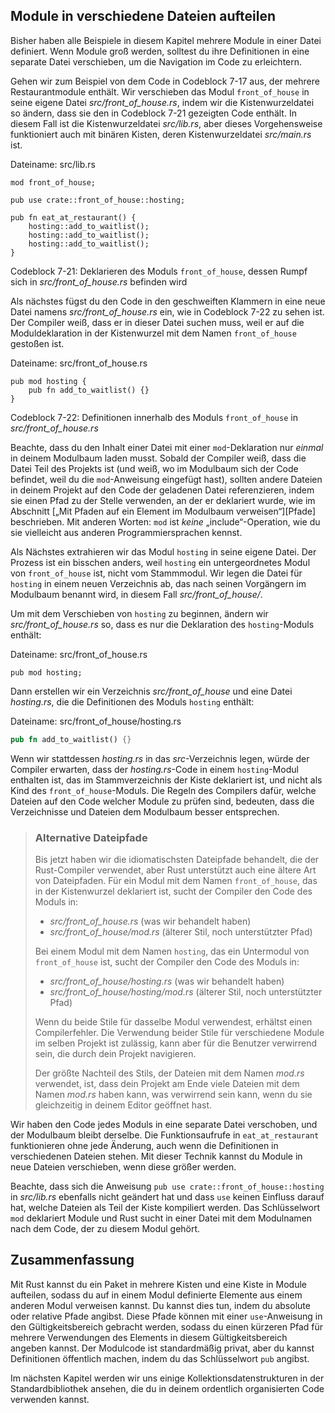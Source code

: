 ## Module in verschiedene Dateien aufteilen

Bisher haben alle Beispiele in diesem Kapitel mehrere Module in einer Datei
definiert. Wenn Module groß werden, solltest du ihre Definitionen in eine
separate Datei verschieben, um die Navigation im Code zu erleichtern.

Gehen wir zum Beispiel von dem Code in Codeblock 7-17 aus, der mehrere
Restaurantmodule enthält. Wir verschieben das Modul `front_of_house` in seine
eigene Datei *src/front_of_house.rs*, indem wir die Kistenwurzeldatei so
ändern, dass sie den in Codeblock 7-21 gezeigten Code enthält. In diesem Fall
ist die Kistenwurzeldatei *src/lib.rs*, aber dieses Vorgehensweise funktioniert
auch mit binären Kisten, deren Kistenwurzeldatei *src/main.rs* ist.

<span class="filename">Dateiname: src/lib.rs</span>

```rust,ignore
mod front_of_house;

pub use crate::front_of_house::hosting;

pub fn eat_at_restaurant() {
    hosting::add_to_waitlist();
    hosting::add_to_waitlist();
    hosting::add_to_waitlist();
}
```

<span class="caption">Codeblock 7-21: Deklarieren des Moduls `front_of_house`,
dessen Rumpf sich in *src/front_of_house.rs* befinden wird</span>

Als nächstes fügst du den Code in den geschweiften Klammern in eine neue Datei
namens *src/front_of_house.rs* ein, wie in Codeblock 7-22 zu sehen ist. Der
Compiler weiß, dass er in dieser Datei suchen muss, weil er auf die
Moduldeklaration in der Kistenwurzel mit dem Namen `front_of_house` gestoßen
ist.

<span class="filename">Dateiname: src/front_of_house.rs</span>

```rust,ignore
pub mod hosting {
    pub fn add_to_waitlist() {}
}
```

<span class="caption">Codeblock 7-22: Definitionen innerhalb des Moduls
`front_of_house` in *src/front_of_house.rs*</span>

Beachte, dass du den Inhalt einer Datei mit einer `mod`-Deklaration nur
*einmal* in deinem Modulbaum laden musst. Sobald der Compiler weiß, dass die
Datei Teil des Projekts ist (und weiß, wo im Modulbaum sich der Code befindet,
weil du die `mod`-Anweisung eingefügt hast), sollten andere Dateien in deinem
Projekt auf den Code der geladenen Datei referenzieren, indem sie einen Pfad zu
der Stelle verwenden, an der er deklariert wurde, wie im Abschnitt [„Mit Pfaden
auf ein Element im Modulbaum verweisen“][Pfade] beschrieben. Mit anderen
Worten: `mod` ist *keine* „include“-Operation, wie du sie vielleicht aus
anderen Programmiersprachen kennst.

Als Nächstes extrahieren wir das Modul `hosting` in seine eigene Datei. Der
Prozess ist ein bisschen anders, weil `hosting` ein untergeordnetes Modul von
`front_of_house` ist, nicht vom Stammmodul. Wir legen die Datei für `hosting`
in einem neuen Verzeichnis ab, das nach seinen Vorgängern im Modulbaum benannt
wird, in diesem Fall *src/front_of_house/*.

Um mit dem Verschieben von `hosting` zu beginnen, ändern wir
*src/front_of_house.rs* so, dass es nur die Deklaration des `hosting`-Moduls
enthält:

<span class="filename">Dateiname: src/front_of_house.rs</span>

```rust,ignore
pub mod hosting;
```

Dann erstellen wir ein Verzeichnis *src/front_of_house* und eine Datei
*hosting.rs*, die die Definitionen des Moduls `hosting` enthält:

<span class="filename">Dateiname: src/front_of_house/hosting.rs</span>

```rust
pub fn add_to_waitlist() {}
```

Wenn wir stattdessen *hosting.rs* in das *src*-Verzeichnis legen, würde der
Compiler erwarten, dass der *hosting.rs*-Code in einem `hosting`-Modul
enthalten ist, das im Stammverzeichnis der Kiste deklariert ist, und nicht als
Kind des `front_of_house`-Moduls. Die Regeln des Compilers dafür, welche
Dateien auf den Code welcher Module zu prüfen sind, bedeuten, dass die
Verzeichnisse und Dateien dem Modulbaum besser entsprechen.

> ### Alternative Dateipfade
>
> Bis jetzt haben wir die idiomatischsten Dateipfade behandelt, die der
> Rust-Compiler verwendet, aber Rust unterstützt auch eine ältere Art von
> Dateipfaden. Für ein Modul mit dem Namen `front_of_house`, das in der
> Kistenwurzel deklariert ist, sucht der Compiler den Code des Moduls in:
>
> * *src/front_of_house.rs* (was wir behandelt haben)
> * *src/front_of_house/mod.rs* (älterer Stil, noch unterstützter Pfad)
>
> Bei einem Modul mit dem Namen `hosting`, das ein Untermodul von
> `front_of_house` ist, sucht der Compiler den Code des Moduls in:
>
> * *src/front_of_house/hosting.rs* (was wir behandelt haben)
> * *src/front_of_house/hosting/mod.rs* (älterer Stil, noch unterstützter Pfad)
>
> Wenn du beide Stile für dasselbe Modul verwendest, erhältst einen
> Compilerfehler. Die Verwendung beider Stile für verschiedene Module im selben
> Projekt ist zulässig, kann aber für die Benutzer verwirrend sein, die durch
> dein Projekt navigieren.
>
> Der größte Nachteil des Stils, der Dateien mit dem Namen *mod.rs* verwendet,
> ist, dass dein Projekt am Ende viele Dateien mit dem Namen *mod.rs* haben
> kann, was verwirrend sein kann, wenn du sie gleichzeitig in deinem Editor
> geöffnet hast.

Wir haben den Code jedes Moduls in eine separate Datei verschoben, und der
Modulbaum bleibt derselbe. Die Funktionsaufrufe in `eat_at_restaurant`
funktionieren ohne jede Änderung, auch wenn die Definitionen in verschiedenen
Dateien stehen. Mit dieser Technik kannst du Module in neue Dateien
verschieben, wenn diese größer werden.

Beachte, dass sich die Anweisung `pub use crate::front_of_house::hosting` in
*src/lib.rs* ebenfalls nicht geändert hat und dass `use` keinen Einfluss darauf
hat, welche Dateien als Teil der Kiste kompiliert werden. Das Schlüsselwort
`mod` deklariert Module und Rust sucht in einer Datei mit dem Modulnamen nach
dem Code, der zu diesem Modul gehört.

## Zusammenfassung

Mit Rust kannst du ein Paket in mehrere Kisten und eine Kiste in Module
aufteilen, sodass du auf in einem Modul definierte Elemente aus einem anderen
Modul verweisen kannst. Du kannst dies tun, indem du absolute oder relative
Pfade angibst. Diese Pfade können mit einer `use`-Anweisung in den
Gültigkeitsbereich gebracht werden, sodass du einen kürzeren Pfad für mehrere
Verwendungen des Elements in diesem Gültigkeitsbereich angeben kannst. Der
Modulcode ist standardmäßig privat, aber du kannst Definitionen öffentlich
machen, indem du das Schlüsselwort `pub` angibst.

Im nächsten Kapitel werden wir uns einige Kollektionsdatenstrukturen in der
Standardbibliothek ansehen, die du in deinem ordentlich organisierten Code
verwenden kannst.

[paths]: ch07-03-paths-for-referring-to-an-item-in-the-module-tree.html
